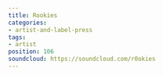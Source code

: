 ```yaml
---
title: Rookies
categories:
- artist-and-label-press
tags:
- artist
position: 106
soundcloud: https://soundcloud.com/r0okies
---
```


